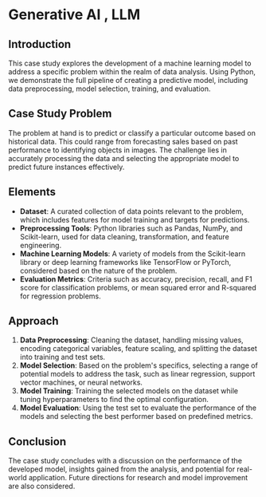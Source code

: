 # Generative AI , LLM 

## Introduction
 
This case study explores the development of a machine learning model to address a specific problem within the realm of data analysis. Using Python, we demonstrate the full pipeline of creating a predictive model, including data preprocessing, model selection, training, and evaluation.

## Case Study Problem

The problem at hand is to predict or classify a particular outcome based on historical data. This could range from forecasting sales based on past performance to identifying objects in images. The challenge lies in accurately processing the data and selecting the appropriate model to predict future instances effectively.

## Elements

- **Dataset**: A curated collection of data points relevant to the problem, which includes features for model training and targets for predictions.
- **Preprocessing Tools**: Python libraries such as Pandas, NumPy, and Scikit-learn, used for data cleaning, transformation, and feature engineering.
- **Machine Learning Models**: A variety of models from the Scikit-learn library or deep learning frameworks like TensorFlow or PyTorch, considered based on the nature of the problem.
- **Evaluation Metrics**: Criteria such as accuracy, precision, recall, and F1 score for classification problems, or mean squared error and R-squared for regression problems.

## Approach

1. **Data Preprocessing**: Cleaning the dataset, handling missing values, encoding categorical variables, feature scaling, and splitting the dataset into training and test sets.
2. **Model Selection**: Based on the problem's specifics, selecting a range of potential models to address the task, such as linear regression, support vector machines, or neural networks.
3. **Model Training**: Training the selected models on the dataset while tuning hyperparameters to find the optimal configuration.
4. **Model Evaluation**: Using the test set to evaluate the performance of the models and selecting the best performer based on predefined metrics.

## Conclusion

The case study concludes with a discussion on the performance of the developed model, insights gained from the analysis, and potential for real-world application. Future directions for research and model improvement are also considered.

